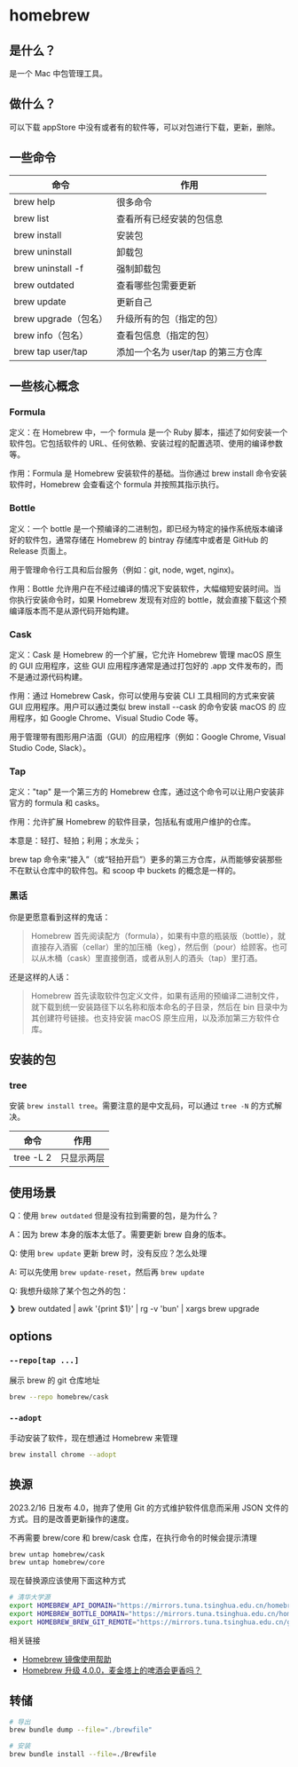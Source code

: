 # homebrew

## 是什么？

是一个 Mac 中包管理工具。

## 做什么？

可以下载 appStore 中没有或者有的软件等，可以对包进行下载，更新，删除。

## 一些命令

| 命令                 | 作用                               |
| -------------------- | ---------------------------------- |
| brew help            | 很多命令                           |
| brew list            | 查看所有已经安装的包信息           |
| brew install         | 安装包                             |
| brew uninstall       | 卸载包                             |
| brew uninstall -f    | 强制卸载包                         |
| brew outdated        | 查看哪些包需要更新                 |
| brew update          | 更新自己                           |
| brew upgrade（包名） | 升级所有的包（指定的包）           |
| brew info（包名）    | 查看包信息（指定的包）             |
| brew tap user/tap    | 添加一个名为 user/tap 的第三方仓库 |

## 一些核心概念

### Formula

定义：在 Homebrew 中，一个 formula 是一个 Ruby 脚本，描述了如何安装一个软件包。它包括软件的 URL、任何依赖、安装过程的配置选项、使用的编译参数等。

作用：Formula 是 Homebrew 安装软件的基础。当你通过 brew install <formula> 命令安装软件时，Homebrew 会查看这个 formula 并按照其指示执行。

### Bottle

定义：一个 bottle 是一个预编译的二进制包，即已经为特定的操作系统版本编译好的软件包，通常存储在 Homebrew 的 bintray 存储库中或者是 GitHub 的 Release 页面上。

用于管理命令行工具和后台服务（例如：git, node, wget, nginx)。

作用：Bottle 允许用户在不经过编译的情况下安装软件，大幅缩短安装时间。当你执行安装命令时，如果 Homebrew 发现有对应的 bottle，就会直接下载这个预编译版本而不是从源代码开始构建。

### Cask

定义：Cask 是 Homebrew 的一个扩展，它允许 Homebrew 管理 macOS 原生的 GUI 应用程序，这些 GUI 应用程序通常是通过打包好的 .app 文件发布的，而不是通过源代码构建。

作用：通过 Homebrew Cask，你可以使用与安装 CLI 工具相同的方式来安装 GUI 应用程序。用户可以通过类似 brew install --cask <cask> 的命令安装 macOS 的 应用程序，如 Google Chrome、Visual Studio Code 等。

用于管理带有图形用户洁面（GUI）的应用程序（例如：Google Chrome, Visual Studio Code, Slack）。

### Tap

定义："tap" 是一个第三方的 Homebrew 仓库，通过这个命令可以让用户安装非官方的 formula 和 casks。

作用：允许扩展 Homebrew 的软件目录，包括私有或用户维护的仓库。

本意是：轻打、轻拍；利用；水龙头；

brew tap 命令来“接入”（或“轻拍开启”）更多的第三方仓库，从而能够安装那些不在默认仓库中的软件包。和 scoop 中 buckets 的概念是一样的。

### 黑话

你是更愿意看到这样的鬼话：

> Homebrew 首先阅读配方（formula），如果有中意的瓶装版（bottle），就直接存入酒窖（cellar）里的加压桶（keg），然后倒（pour）给顾客。也可以从木桶（cask）里直接倒酒，或者从别人的酒头（tap）里打酒。

还是这样的人话：

> Homebrew 首先读取软件包定义文件，如果有适用的预编译二进制文件，就下载到统一安装路径下以名称和版本命名的子目录，然后在 bin 目录中为其创建符号链接。也支持安装 macOS 原生应用，以及添加第三方软件仓库。

## 安装的包

### tree

安装 `brew install tree`。需要注意的是中文乱码，可以通过 `tree -N` 的方式解决。

| 命令      | 作用       |
| --------- | ---------- |
| tree -L 2 | 只显示两层 |

## 使用场景

Q：使用 `brew outdated` 但是没有拉到需要的包，是为什么？

A：因为 brew 本身的版本太低了。需要更新 brew 自身的版本。

Q: 使用 `brew update` 更新 brew 时，没有反应？怎么处理

A: 可以先使用 `brew update-reset`，然后再 `brew update`

Q: 我想升级除了某个包之外的包：

❯ brew outdated | awk '{print $1}' | rg -v 'bun' | xargs brew upgrade

## options

### `--repo[tap ...]`

展示 brew 的 git 仓库地址

```bash
brew --repo homebrew/cask
```

### `--adopt`

手动安装了软件，现在想通过 Homebrew 来管理

```bash
brew install chrome --adopt
```

## 换源

2023.2/16 日发布 4.0，抛弃了使用 Git 的方式维护软件信息而采用 JSON 文件的方式。目的是改善更新操作的速度。

不再需要 brew/core 和 brew/cask 仓库，在执行命令的时候会提示清理

```bash
brew untap homebrew/cask
brew untap homebrew/core
```

现在替换源应该使用下面这种方式

```bash
# 清华大学源
export HOMEBREW_API_DOMAIN="https://mirrors.tuna.tsinghua.edu.cn/homebrew-bottles/api"
export HOMEBREW_BOTTLE_DOMAIN="https://mirrors.tuna.tsinghua.edu.cn/homebrew-bottles"
export HOMEBREW_BREW_GIT_REMOTE="https://mirrors.tuna.tsinghua.edu.cn/git/homebrew/brew.git"
```

相关链接

- [Homebrew 镜像使用帮助](https://mirrors.tuna.tsinghua.edu.cn/help/homebrew/)
- [Homebrew 升级 4.0.0，麦金塔上的啤酒会更香吗？](https://sspai.com/post/78587)

## 转储

```bash
# 导出
brew bundle dump --file="./brewfile"

# 安装
brew bundle install --file=./Brewfile

```
